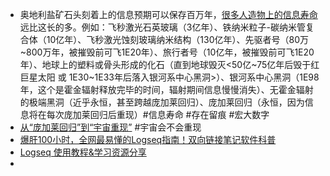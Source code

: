 - 奥地利盐矿石头刻着上的信息预期可以保存百万年，[很多人造物上的信息寿命](https://www.zhihu.com/question/421862639/answer/1553781857)远比这长的多。例如：飞秒激光石英玻璃（3亿年）、铁纳米粒子-碳纳米管复合体（10亿年）、飞秒激光蚀刻玻璃纳米结构（130亿年）、先驱者号（80万~800万年，被摧毁前可飞1E20年）、旅行者号（10亿年，被摧毁前可飞1E20年）、地球上的塑料或骨头形成的化石（直到地球毁灭<50亿~75亿年后毁于红巨星太阳 或 1E30~1E33年后落入银河系中心黑洞>）、银河系中心黑洞（1E98年，这个是霍金辐射释放完毕的时间，辐射期间信息慢慢消失）、无霍金辐射的极端黑洞（近乎永恒，甚至跨越庞加莱回归）、庞加莱回归（永恒，因为信息将在每次庞加莱回归后重现）#信息寿命 #存在留痕 #宏大数字
- [从“庞加莱回归”到“宇宙重现”](https://zhuanlan.zhihu.com/p/556400035) #宇宙会不会重现
- [爆肝100小时，全网最易懂的Logseq指南！双向链接笔记软件科普](https://www.bilibili.com/video/BV1DU4y1g7Bf/?spm_id_from=333.337.search-card.all.click&vd_source=18a96aa9f67eca6a727e3d8b789bc7e8)
- [Logseq 使用教程&学习资源分享](https://flowus.cn/hub001/share/d502ee31-8175-4c1b-af24-0aed03d426e2)
-